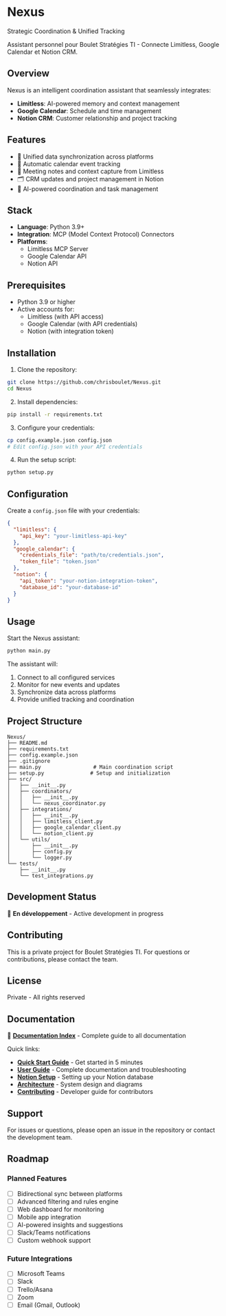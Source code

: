 # Nexus
Strategic Coordination & Unified Tracking

Assistant personnel pour Boulet Stratégies TI - Connecte Limitless, Google Calendar et Notion CRM.

## Overview

Nexus is an intelligent coordination assistant that seamlessly integrates:
- **Limitless**: AI-powered memory and context management
- **Google Calendar**: Schedule and time management
- **Notion CRM**: Customer relationship and project tracking

## Features

- 🔄 Unified data synchronization across platforms
- 📅 Automatic calendar event tracking
- 📝 Meeting notes and context capture from Limitless
- 🗂️ CRM updates and project management in Notion
- 🤖 AI-powered coordination and task management

## Stack

- **Language**: Python 3.9+
- **Integration**: MCP (Model Context Protocol) Connectors
- **Platforms**: 
  - Limitless MCP Server
  - Google Calendar API
  - Notion API

## Prerequisites

- Python 3.9 or higher
- Active accounts for:
  - Limitless (with API access)
  - Google Calendar (with API credentials)
  - Notion (with integration token)

## Installation

1. Clone the repository:
```bash
git clone https://github.com/chrisboulet/Nexus.git
cd Nexus
```

2. Install dependencies:
```bash
pip install -r requirements.txt
```

3. Configure your credentials:
```bash
cp config.example.json config.json
# Edit config.json with your API credentials
```

4. Run the setup script:
```bash
python setup.py
```

## Configuration

Create a `config.json` file with your credentials:

```json
{
  "limitless": {
    "api_key": "your-limitless-api-key"
  },
  "google_calendar": {
    "credentials_file": "path/to/credentials.json",
    "token_file": "token.json"
  },
  "notion": {
    "api_token": "your-notion-integration-token",
    "database_id": "your-database-id"
  }
}
```

## Usage

Start the Nexus assistant:

```bash
python main.py
```

The assistant will:
1. Connect to all configured services
2. Monitor for new events and updates
3. Synchronize data across platforms
4. Provide unified tracking and coordination

## Project Structure

```
Nexus/
├── README.md
├── requirements.txt
├── config.example.json
├── .gitignore
├── main.py                 # Main coordination script
├── setup.py               # Setup and initialization
├── src/
│   ├── __init__.py
│   ├── coordinators/
│   │   ├── __init__.py
│   │   └── nexus_coordinator.py
│   ├── integrations/
│   │   ├── __init__.py
│   │   ├── limitless_client.py
│   │   ├── google_calendar_client.py
│   │   └── notion_client.py
│   └── utils/
│       ├── __init__.py
│       ├── config.py
│       └── logger.py
└── tests/
    ├── __init__.py
    └── test_integrations.py
```

## Development Status

🚧 **En développement** - Active development in progress

## Contributing

This is a private project for Boulet Stratégies TI. For questions or contributions, please contact the team.

## License

Private - All rights reserved

## Documentation

📖 **[Documentation Index](DOCS.md)** - Complete guide to all documentation

Quick links:
- **[Quick Start Guide](QUICKSTART.md)** - Get started in 5 minutes
- **[User Guide](GUIDE.md)** - Complete documentation and troubleshooting
- **[Notion Setup](NOTION_SETUP.md)** - Setting up your Notion database
- **[Architecture](ARCHITECTURE.md)** - System design and diagrams
- **[Contributing](CONTRIBUTING.md)** - Developer guide for contributors

## Support

For issues or questions, please open an issue in the repository or contact the development team.

## Roadmap

### Planned Features
- [ ] Bidirectional sync between platforms
- [ ] Advanced filtering and rules engine
- [ ] Web dashboard for monitoring
- [ ] Mobile app integration
- [ ] AI-powered insights and suggestions
- [ ] Slack/Teams notifications
- [ ] Custom webhook support

### Future Integrations
- [ ] Microsoft Teams
- [ ] Slack
- [ ] Trello/Asana
- [ ] Zoom
- [ ] Email (Gmail, Outlook)
